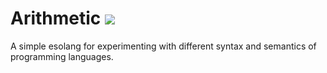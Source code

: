 # Arithmetic ![](https://github.com/mikeizbicki/esolang/workflows/tests/badge.svg)

A simple esolang for experimenting with different syntax and semantics of programming languages.
